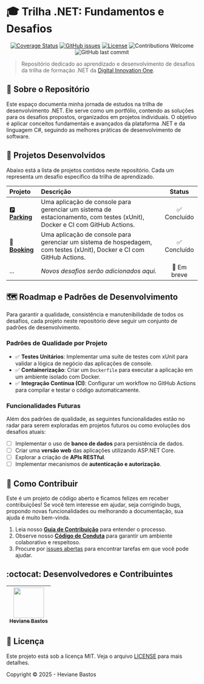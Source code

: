 # 🎓 Trilha .NET: Fundamentos e Desafios

<p align="center">
  <a href="https://coveralls.io/github/heviane/trilha-net-fundamentos-desafio?branch=main"><img src="https://coveralls.io/repos/github/heviane/trilha-net-fundamentos-desafio/badge.svg?branch=main" alt="Coverage Status" /></a>
  <a href="https://github.com/heviane/trilha-net-fundamentos-desafio/issues"><img alt="GitHub issues" src="https://img.shields.io/github/issues/heviane/trilha-net-fundamentos-desafio?style=for-the-badge&color=blueviolet"></a>
  <a href="./LICENSE"><img alt="License" src="https://img.shields.io/github/license/heviane/trilha-net-fundamentos-desafio?style=for-the-badge&color=blue"></a>
  <img alt="Contributions Welcome" src="https://img.shields.io/badge/contributions-welcome-brightgreen.svg?style=for-the-badge">
  <img alt="GitHub last commit" src="https://img.shields.io/github/last-commit/heviane/trilha-net-fundamentos-desafio?style=for-the-badge&color=orange">
</p>

> Repositório dedicado ao aprendizado e desenvolvimento de desafios da trilha de formação .NET da [Digital Innovation One](https://www.dio.me/).

## 🎯 Sobre o Repositório

Este espaço documenta minha jornada de estudos na trilha de desenvolvimento .NET. Ele serve como um portfólio, contendo as soluções para os desafios propostos, organizados em projetos individuais. O objetivo é aplicar conceitos fundamentais e avançados da plataforma .NET e da linguagem C#, seguindo as melhores práticas de desenvolvimento de software.

## 📂 Projetos Desenvolvidos

Abaixo está a lista de projetos contidos neste repositório. Cada um representa um desafio específico da trilha de aprendizado.

| Projeto | Descrição | Status |
| :--- | :--- | :---: |
| 🅿️ [**Parking**](./Parking/) | Uma aplicação de console para gerenciar um sistema de estacionamento, com testes (xUnit), Docker e CI com GitHub Actions. | ✅ Concluído |
| 🏨 [**Booking**](./Booking/) | Uma aplicação de console para gerenciar um sistema de hospedagem, com testes (xUnit), Docker e CI com GitHub Actions. | ✅ Concluído |
| ... | *Novos desafios serão adicionados aqui.* | 🚧 Em breve |

## 🗺️ Roadmap e Padrões de Desenvolvimento

Para garantir a qualidade, consistência e manutenibilidade de todos os desafios, cada projeto neste repositório deve seguir um conjunto de padrões de desenvolvimento.

### Padrões de Qualidade por Projeto

- ✅ **Testes Unitários**: Implementar uma suíte de testes com xUnit para validar a lógica de negócio das aplicações de console.
- ✅ **Containerização**: Criar um `Dockerfile` para executar a aplicação em um ambiente isolado com Docker.
- ✅ **Integração Contínua (CI)**: Configurar um workflow no GitHub Actions para compilar e testar o código automaticamente.

### Funcionalidades Futuras

Além dos padrões de qualidade, as seguintes funcionalidades estão no radar para serem exploradas em projetos futuros ou como evoluções dos desafios atuais:

- [ ] Implementar o uso de **banco de dados** para persistência de dados.
- [ ] Criar uma **versão web** das aplicações utilizando ASP.NET Core.
- [ ] Explorar a criação de **APIs RESTful**.
- [ ] Implementar mecanismos de **autenticação e autorização**.

## 🤝 Como Contribuir

Este é um projeto de código aberto e ficamos felizes em receber contribuições! Se você tem interesse em ajudar, seja corrigindo bugs, propondo novas funcionalidades ou melhorando a documentação, sua ajuda é muito bem-vinda.

1. Leia nosso [**Guia de Contribuição**](./.github/CONTRIBUTING.md) para entender o processo.
2. Observe nosso [**Código de Conduta**](./.github/CODE_OF_CONDUCT.md) para garantir um ambiente colaborativo e respeitoso.
3. Procure por [issues abertas](./issues) para encontrar tarefas em que você pode ajudar.

## :octocat: Desenvolvedores e Contribuintes

| [<img width="80px" align="center" src="https://avatars.githubusercontent.com/heviane"/><br><sub>Heviane Bastos</sub>](https://github.com/heviane) |
| :---: |

## 📜 Licença

Este projeto está sob a licença MIT. Veja o arquivo [LICENSE](LICENSE) para mais detalhes.

Copyright © 2025 - Heviane Bastos
